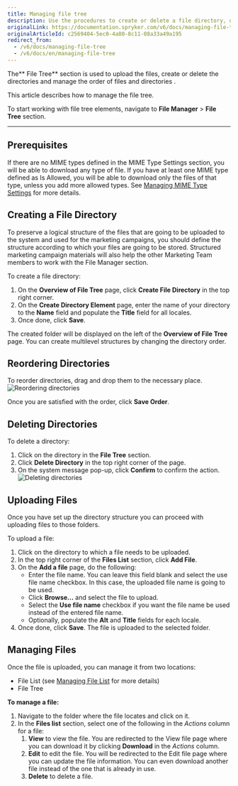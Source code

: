 ```yaml
---
title: Managing file tree
description: Use the procedures to create or delete a file directory, upload media files, change the order for file directories in the Back Office.
originalLink: https://documentation.spryker.com/v6/docs/managing-file-tree
originalArticleId: c2569404-5ec0-4a80-8c11-08a33a49a195
redirect_from:
  - /v6/docs/managing-file-tree
  - /v6/docs/en/managing-file-tree
---
```


The** File Tree** section is used to upload the files, create or delete the directories and manage the order of files and directories .

This article describes how to manage the file tree.

To start working with file tree elements, navigate to **File Manager** > **File Tree** section.
***

## Prerequisites
If there are no MIME types defined in the MIME Type Settings section, you will be able to download any type of file. If you have at least one MIME type defined as Is Allowed, you will be able to download only the files of that type, unless you add more allowed types. See [Managing MIME Type Settings](/docs/scos/user/back-office-user-guides/{{page.version}}/administration/mime-type-settings/managing-mime-type-settings.html) for more details.

## Creating a File Directory
To preserve a logical structure of the files that are going to be uploaded to the system and used for the marketing campaigns, you should define the structure according to which your files are going to be stored. Structured marketing campaign materials will also help the other Marketing Team members to work with the File Manager section.

To create a file directory:
1. On the **Overview of File Tree** page, click **Create File Directory**  in the top right corner.
2. On the **Create Directory Element** page, enter the name of your directory to the **Name** field and populate the **Title** field for all locales. 
3. Once done, click **Save**.

The created folder will be displayed on the left of the **Overview of File Tree** page.
You can create multilevel structures by changing the directory order.

## Reordering Directories

To reorder directories, drag and drop them to the necessary place.
![Reordering directories](https://spryker.s3.eu-central-1.amazonaws.com/docs/User+Guides/Back+Office+User+Guides/File+Manager/Managing+File+Tree/reordering-directories.gif)

Once you are satisfied with the order, click **Save Order**.

## Deleting Directories
To delete a directory:
1. Click on the directory in the **File Tree** section.
2. Click **Delete Directory** in the top right corner of the page.
3. On the system message pop-up, click **Confirm** to confirm the action.
![Deleting directories](https://spryker.s3.eu-central-1.amazonaws.com/docs/User+Guides/Back+Office+User+Guides/File+Manager/Managing+File+Tree/deleting-directories.gif)

## Uploading Files
Once you have set up the directory structure you can proceed with uploading files to those folders.

To upload a file:
1. Click on the directory to which a file needs to be uploaded.
2. In the top right corner of the **Files List** section, click **Add File**.
3. On the **Add a file** page, do the following:
    * Enter the file name. 
        You can leave this field blank and select the use file name checkbox. In this case, the uploaded file name is going to be used.
     * Click **Browse...** and select the file to upload.
     * Select the **Use file name** checkbox if you want the file name be used instead of the entered file name.
     * Optionally, populate the **Alt** and **Title** fields for each locale.
4. Once done, click **Save**.
The file is uploaded to the selected folder.

## Managing Files
Once the file is uploaded, you can manage it from two locations: 
* File List (see [Managing File List](/docs/scos/user/back-office-user-guides/{{page.version}}/content/file-manager/managing-file-list.html) for more details)
* File Tree

**To manage a file:**
1. Navigate to the folder where the file locates and click on it.
2. In the **Files list** section, select one of the following in the _Actions_ column for a file:
    1. **View** to view the file. You are redirected to the View file page where you can download it by clicking **Download** in the _Actions_ column.
    2. **Edit** to edit the file. You will be redirected to the Edit file page where you can update the file information. You can even download another file instead of the one that is already in use. 
    3. **Delete** to delete a file.
